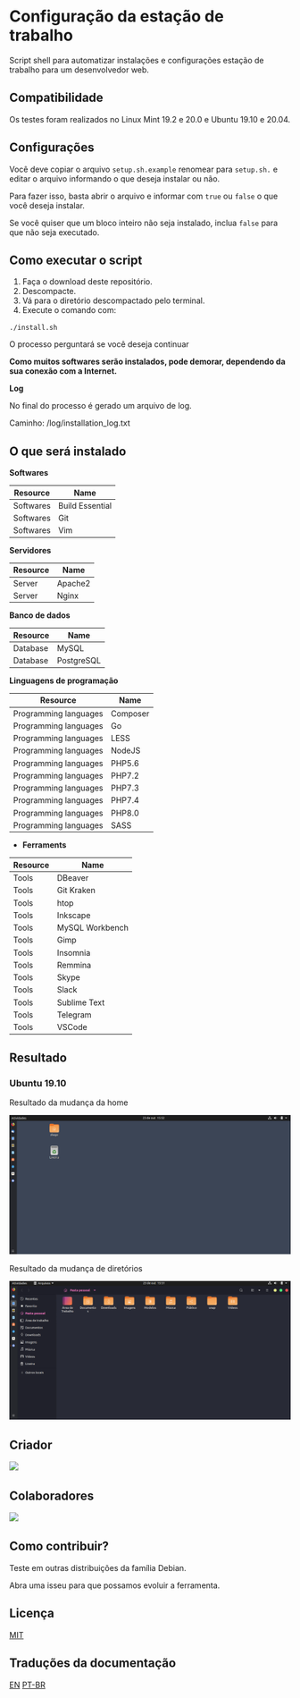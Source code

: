 # Configuração da estação de trabalho

Script shell para automatizar instalações e configurações estação de trabalho para um desenvolvedor web.

## Compatibilidade

Os testes foram realizados no Linux Mint 19.2 e 20.0 e Ubuntu 19.10 e 20.04.

## Configurações

Você deve copiar o arquivo `setup.sh.example` renomear para `setup.sh.` e editar o arquivo informando o que deseja instalar ou não.

Para fazer isso, basta abrir o arquivo e informar com `true` ou `false` o que você deseja instalar.

Se você quiser que um bloco inteiro não seja instalado, inclua `false` para que não seja executado.

## Como executar o script

1. Faça o download deste repositório.
2. Descompacte.
3. Vá para o diretório descompactado pelo terminal.
4. Execute o comando com:

```
./install.sh
```

O processo perguntará se você deseja continuar

**Como muitos softwares serão instalados, pode demorar, dependendo da sua conexão com a Internet.**

**Log**

No final do processo é gerado um arquivo de log.

Caminho: /log/installation_log.txt

## O que será instalado

**Softwares**

| Resource | Name |
|---   |---|
| Softwares | Build Essential |
| Softwares | Git |
| Softwares | Vim |

**Servidores**

| Resource | Name |
|---   |---|
| Server | Apache2 |
| Server | Nginx |

**Banco de dados**
 
| Resource | Name |
|---   |---|
| Database | MySQL |
| Database | PostgreSQL |

**Linguagens de programação**

| Resource | Name |
|---   |---|
| Programming languages | Composer |
| Programming languages | Go |
| Programming languages | LESS |
| Programming languages | NodeJS |
| Programming languages | PHP5.6 |
| Programming languages | PHP7.2 |
| Programming languages | PHP7.3 |
| Programming languages | PHP7.4 |
| Programming languages | PHP8.0 |
| Programming languages | SASS |

- **Ferraments**

| Resource | Name |
|---   |---|
| Tools | DBeaver |
| Tools | Git Kraken |
| Tools | htop |
| Tools | Inkscape |
| Tools | MySQL Workbench |
| Tools | Gimp |
| Tools | Insomnia |
| Tools | Remmina |
| Tools | Skype |
| Tools | Slack |
| Tools | Sublime Text |
| Tools | Telegram |
| Tools | VSCode |

## Resultado

### Ubuntu 19.10

Resultado da mudança da home

![imagem tela Home](/prints/ubuntu_19.10/home.png)

Resultado da mudança de diretórios

![Uma imgem dos diretórios](/prints/ubuntu_19.10/dir.png)

## Criador

<a href="https://www.diegobrocanelli.com.br/">
<img src="https://avatars2.githubusercontent.com/u/4108889?s=460&v=4" width="150px">
</a>

## Colaboradores

<a href="https://twitter.com/jeancabral">
<img src = "https://avatars1.githubusercontent.com/u/2077886?s=460&v=4" width = "150px">
</a>

## Como contribuir?

Teste em outras distribuições da família Debian.

Abra uma isseu para que possamos evoluir a ferramenta.

## Licença

[MIT](LICENÇA)

## Traduções da documentação

[EN](./README.md)
[PT-BR](/docs/pt_br.md)